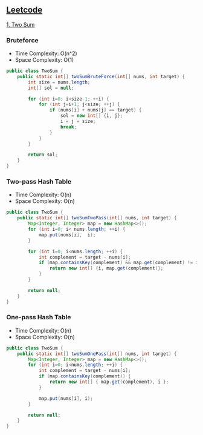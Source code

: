 ## [Leetcode](https://leetcode.com/)

[1. Two Sum](https://leetcode.com/problems/two-sum/)

### Bruteforce
- Time Complexity: O(n^2)
- Space Complexity: O(1)

```java
public class TwoSum {
    public static int[] twoSumBruteForce(int[] nums, int target) {
        int size = nums.length;
        int[] sol = null;

        for (int i=0; i<size-1; ++i) {
            for (int j=i+1; j<size; ++j) {
                if (nums[i] + nums[j] == target) {
                    sol = new int[] {i, j};
                    i = j = size;
                    break;
                }
            }
        }

        return sol;
    }
}
```

### Two-pass Hash Table
- Time Complexity: O(n)
- Space Complexity: O(n)

```java
public class TwoSum {
    public static int[] twoSumTwoPass(int[] nums, int target) {
        Map<Integer, Integer> map = new HashMap<>();
        for (int i=0; i< nums.length; ++i) {
            map.put(nums[i],  i);
        }

        for (int i=0; i<nums.length; ++i) {
            int complement = target - nums[i];
            if (map.containsKey(complement) && map.get(complement) != i) {
                return new int[] {i, map.get(complement)};
            }
        }

        return null;
    }
}
```

### One-pass Hash Table
- Time Complexity: O(n)
- Space Complexity: O(n)

```java
public class TwoSum {
    public static int[] twoSumOnePass(int[] nums, int target) {
        Map<Integer, Integer> map = new HashMap<>();
        for (int i=0; i<nums.length; ++i) {
            int complement = target - nums[i];
            if (map.containsKey(complement)) {
                return new int[] { map.get(complement), i };
            }

            map.put(nums[i], i);
        }

        return null;
    }
}
```
